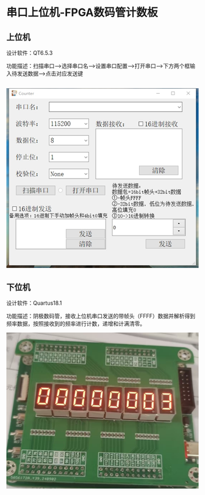 # 串口上位机-FPGA数码管计数板

## 上位机

设计软件：QT6.5.3

功能描述：扫描串口-->选择串口名-->设置串口配置-->打开串口-->下方两个框输入待发送数据-->点击对应发送键

## ![](README_md_files/f268cf50-7e60-11ef-b01b-4f4974341e26.jpeg?v=1&type=image)

## 下位机

设计软件：Quartus18.1

功能描述：阴极数码管，接收上位机串口发送的带帧头（FFFF）数据并解析得到频率数据，按照接收到的频率进行计数，递增和计满清零。

![](README_md_files/05a26bc0-7e62-11ef-b01b-4f4974341e26.jpeg?v=1&type=image)
